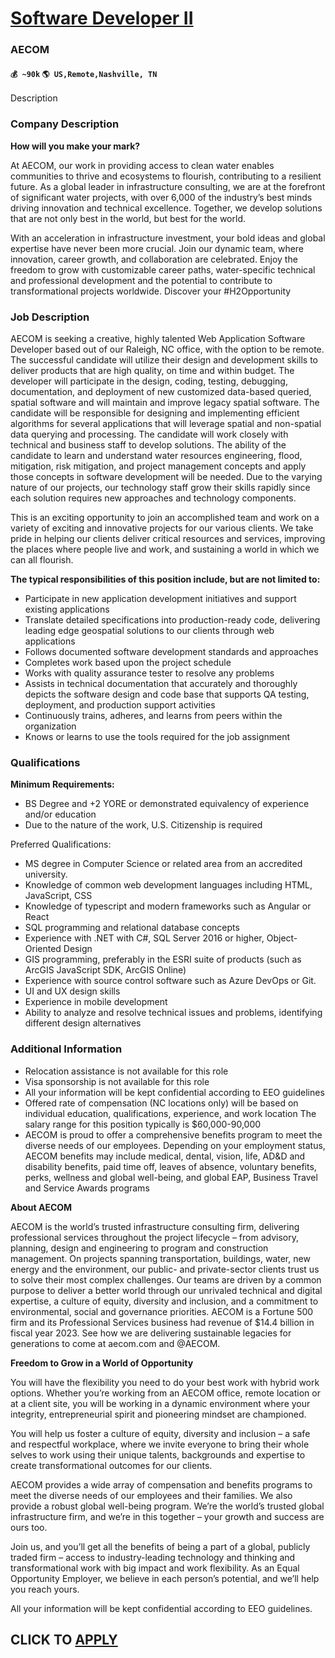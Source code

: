 # [Software Developer II](https://www.remotewlb.com/apply/software-developer-ii-87705)  
### AECOM  
#### `💰 ~90k` `🌎 US,Remote,Nashville, TN`  

Description

### Company Description

 **How will you make your mark?**

At AECOM, our work in providing access to clean water enables communities to thrive and ecosystems to flourish, contributing to a resilient future. As a global leader in infrastructure consulting, we are at the forefront of significant water projects, with over 6,000 of the industry’s best minds driving innovation and technical excellence. Together, we develop solutions that are not only best in the world, but best for the world.

With an acceleration in infrastructure investment, your bold ideas and global expertise have never been more crucial. Join our dynamic team, where innovation, career growth, and collaboration are celebrated. Enjoy the freedom to grow with customizable career paths, water-specific technical and professional development and the potential to contribute to transformational projects worldwide. Discover your #H2Opportunity

### Job Description

AECOM is seeking a creative, highly talented Web Application Software Developer based out of our Raleigh, NC office, with the option to be remote. The successful candidate will utilize their design and development skills to deliver products that are high quality, on time and within budget. The developer will participate in the design, coding, testing, debugging, documentation, and deployment of new customized data-based queried, spatial software and will maintain and improve legacy spatial software. The candidate will be responsible for designing and implementing efficient algorithms for several applications that will leverage spatial and non-spatial data querying and processing. The candidate will work closely with technical and business staff to develop solutions. The ability of the candidate to learn and understand water resources engineering, flood, mitigation, risk mitigation, and project management concepts and apply those concepts in software development will be needed. Due to
the varying nature of our projects, our technology staff grow their skills rapidly since each solution requires new approaches and technology components.

This is an exciting opportunity to join an accomplished team and work on a variety of exciting and innovative projects for our various clients. We take pride in helping our clients deliver critical resources and services, improving the places where people live and work, and sustaining a world in which we can all flourish.

**The typical responsibilities of this position include, but are not limited to:**

  * Participate in new application development initiatives and support existing applications
  * Translate detailed specifications into production-ready code, delivering leading edge geospatial solutions to our clients through web applications
  * Follows documented software development standards and approaches
  * Completes work based upon the project schedule
  * Works with quality assurance tester to resolve any problems
  * Assists in technical documentation that accurately and thoroughly depicts the software design and code base that supports QA testing, deployment, and production support activities
  * Continuously trains, adheres, and learns from peers within the organization
  * Knows or learns to use the tools required for the job assignment

### Qualifications

 **Minimum Requirements:**

  * BS Degree and +2 YORE or demonstrated equivalency of experience and/or education
  * Due to the nature of the work, U.S. Citizenship is required

Preferred Qualifications:

  * MS degree in Computer Science or related area from an accredited university.
  * Knowledge of common web development languages including HTML, JavaScript, CSS
  * Knowledge of typescript and modern frameworks such as Angular or React
  * SQL programming and relational database concepts
  * Experience with .NET with C#, SQL Server 2016 or higher, Object-Oriented Design
  * GIS programming, preferably in the ESRI suite of products (such as ArcGIS JavaScript SDK, ArcGIS Online)
  * Experience with source control software such as Azure DevOps or Git.
  * UI and UX design skills
  * Experience in mobile development
  * Ability to analyze and resolve technical issues and problems, identifying different design alternatives

### Additional Information

  * Relocation assistance is not available for this role
  * Visa sponsorship is not available for this role
  * All your information will be kept confidential according to EEO guidelines
  * Offered rate of compensation (NC locations only) will be based on individual education, qualifications, experience, and work location The salary range for this position typically is $60,000-90,000
  * AECOM is proud to offer a comprehensive benefits program to meet the diverse needs of our employees. Depending on your employment status, AECOM benefits may include medical, dental, vision, life, AD&D and disability benefits, paid time off, leaves of absence, voluntary benefits, perks, wellness and global well-being, and global EAP, Business Travel and Service Awards programs

 **About AECOM**

AECOM is the world’s trusted infrastructure consulting firm, delivering professional services throughout the project lifecycle – from advisory, planning, design and engineering to program and construction management. On projects spanning transportation, buildings, water, new energy and the environment, our public- and private-sector clients trust us to solve their most complex challenges. Our teams are driven by a common purpose to deliver a better world through our unrivaled technical and digital expertise, a culture of equity, diversity and inclusion, and a commitment to environmental, social and governance priorities. AECOM is a Fortune 500 firm and its Professional Services business had revenue of $14.4 billion in fiscal year 2023. See how we are delivering sustainable legacies for generations to come at aecom.com and @AECOM.

**Freedom to Grow in a World of Opportunity**

You will have the flexibility you need to do your best work with hybrid work options. Whether you’re working from an AECOM office, remote location or at a client site, you will be working in a dynamic environment where your integrity, entrepreneurial spirit and pioneering mindset are championed.

You will help us foster a culture of equity, diversity and inclusion – a safe and respectful workplace, where we invite everyone to bring their whole selves to work using their unique talents, backgrounds and expertise to create transformational outcomes for our clients.

AECOM provides a wide array of compensation and benefits programs to meet the diverse needs of our employees and their families. We also provide a robust global well-being program. We’re the world’s trusted global infrastructure firm, and we’re in this together – your growth and success are ours too.

Join us, and you’ll get all the benefits of being a part of a global, publicly traded firm – access to industry-leading technology and thinking and transformational work with big impact and work flexibility. As an Equal Opportunity Employer, we believe in each person’s potential, and we’ll help you reach yours.

All your information will be kept confidential according to EEO guidelines.

  
## CLICK TO [APPLY](https://www.remotewlb.com/apply/software-developer-ii-87705)

